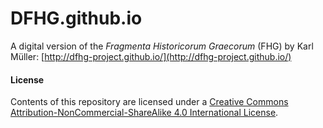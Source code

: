 # DFHG.github.io

A digital version of the <em>Fragmenta Historicorum Graecorum</em> (FHG) by Karl Müller: [http://dfhg-project.github.io/](http://dfhg-project.github.io/)

#### License
Contents of this repository are licensed under a [Creative Commons Attribution-NonCommercial-ShareAlike 4.0 International License](https://creativecommons.org/licenses/by-nc-sa/4.0/).
